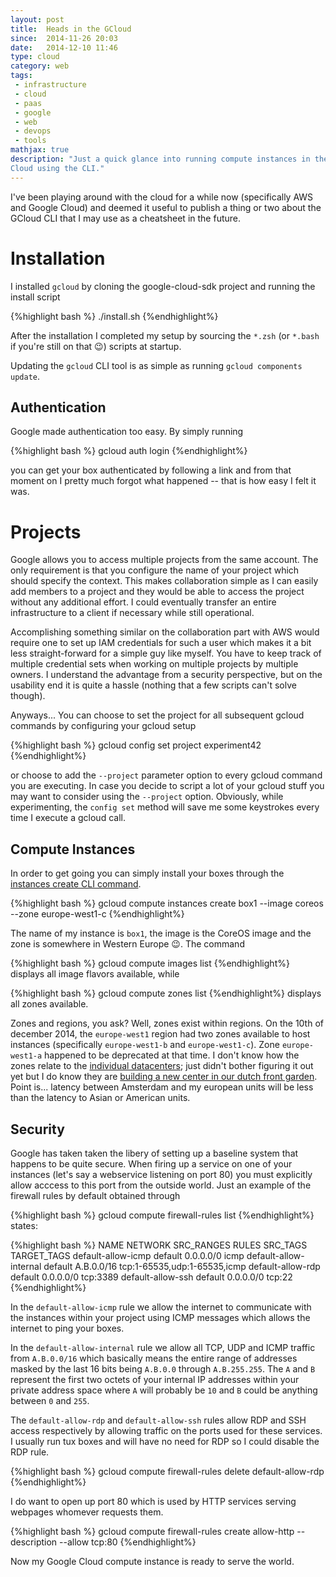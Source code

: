 ```yaml
---
layout: post
title:  Heads in the GCloud
since:  2014-11-26 20:03
date:   2014-12-10 11:46
type: cloud
category: web
tags:
 - infrastructure
 - cloud
 - paas
 - google
 - web
 - devops
 - tools
mathjax: true
description: "Just a quick glance into running compute instances in the Google
Cloud using the CLI."
---
```

I've been playing around with the cloud for a while now (specifically AWS and
Google Cloud) and deemed it useful to publish a thing or two about the GCloud
CLI that I may use as a cheatsheet in the future.

# Installation
I installed `gcloud` by cloning the google-cloud-sdk project and running
the install script

{%highlight bash %}
./install.sh
{%endhighlight%}

After the installation I completed my setup by sourcing the `*.zsh` (or
`*.bash` if you're still on that :wink:) scripts at
startup.

Updating the `gcloud` CLI tool is as simple as running
`gcloud components update`.

## Authentication
Google made authentication too easy. By simply running

{%highlight bash %}
gcloud auth login
{%endhighlight%}

you can get your box authenticated by following a link and from that moment on
I pretty much forgot what happened -- that is how easy I felt it was.

# Projects
Google allows you to access multiple projects from the same account. The only
requirement is that you configure the name of your project which should specify
the context. This makes collaboration simple as I can easily add members to
a project and they would be able to access the project without any additional
effort. I could eventually transfer an entire infrastructure to a client if
necessary while still operational.

Accomplishing something similar on the collaboration part with AWS would
require one to set up IAM credentials for such a user which makes it a bit
less straight-forward for a simple guy like myself. You have to keep track of
multiple credential sets when working on multiple projects by multiple owners.
I understand the advantage from a security perspective, but on the usability
end it is quite a hassle (nothing that a few scripts can't solve though).

Anyways... You can choose to set the project for all subsequent gcloud commands
by configuring your gcloud setup

{%highlight bash %}
gcloud config set project experiment42
{%endhighlight%}

or choose to add the `--project` parameter option to every gcloud command you
are executing. In case you decide to script a lot of your gcloud stuff you may
want to consider using the `--project` option. Obviously, while experimenting,
the `config set` method will save me some keystrokes every time I execute a
gcloud call.

## Compute Instances
In order to get going you can simply install your boxes through the [instances
create CLI command][gcloud-create].

{%highlight bash %}
gcloud compute instances create box1 --image coreos --zone europe-west1-c
{%endhighlight%}

The name of my instance is `box1`, the image is the CoreOS image and the zone
is somewhere in Western Europe :wink:. The command

{%highlight bash %}
gcloud compute images list
{%endhighlight%} displays all image flavors available, while

{%highlight bash %}
gcloud compute zones list
{%endhighlight%} displays all zones available.

Zones and regions, you ask?
Well, zones exist within regions. On the 10th of december 2014, the `europe-west1`
region had two zones available to host instances (specifically
`europe-west1-b` and `europe-west1-c`). Zone `europe-west1-a` happened to be
deprecated at that time. I don't know how the zones relate to the
[individual datacenters][datacenters]; just didn't bother figuring it out yet
but I do know they are [building a new center in our dutch front garden][eemshaven].
Point is... latency between Amsterdam and my european units will be less
than the latency to Asian or American units.

## Security
Google has taken taken the libery of setting up a baseline system that happens
to be quite secure. When firing up a service on one of your instances (let's
say a webservice listening on port 80) you must explicitly allow acccess to
this port from the outside world. Just an example of the firewall rules by
default obtained through

{%highlight bash %}
gcloud compute firewall-rules list
{%endhighlight%} states:

{%highlight bash %}
NAME                   NETWORK SRC\_RANGES    RULES                        SRC_TAGS TARGET_TAGS
default-allow-icmp     default 0.0.0.0/0     icmp
default-allow-internal default A.B.0.0/16 tcp:1-65535,udp:1-65535,icmp
default-allow-rdp      default 0.0.0.0/0     tcp:3389
default-allow-ssh      default 0.0.0.0/0     tcp:22
{%endhighlight%}

In the `default-allow-icmp` rule we allow the internet to communicate with the
instances within your project using ICMP messages which allows the internet to
ping your boxes.

In the `default-allow-internal` rule we allow all TCP, UDP and ICMP traffic
from `A.B.0.0/16` which basically means the entire range of addresses masked
by the last 16 bits being `A.B.0.0` through `A.B.255.255`. The `A` and `B`
represent the first two octets of your internal IP addresses within your
private address space where `A` will probably be `10` and `B` could be anything
between `0` and `255`.

The `default-allow-rdp` and `default-allow-ssh` rules allow RDP and SSH access
respectively by allowing traffic on the ports used for these services. I
usually run tux boxes and will have no need for RDP so I could disable the RDP
rule.

{%highlight bash %}
gcloud compute firewall-rules delete default-allow-rdp
{%endhighlight%}

I do want to open up port 80 which is used by HTTP services serving webpages
whomever requests them.

{%highlight bash %}
gcloud compute firewall-rules create allow-http --description --allow tcp:80
{%endhighlight%}

Now my Google Cloud compute instance is ready to serve the world.

[eemshaven]: http://www.google.com/about/datacenters/inside/locations/eemshaven/
[datacenters]: http://www.google.com/about/datacenters/inside/locations/
[installing-gcloud]: https://cloud.google.com/sdk/
[gcloud-quickstart]: https://cloud.google.com/compute/docs/quickstart
[gcloud-create]: https://cloud.google.com/sdk/gcloud/reference/compute/instances/create
